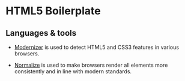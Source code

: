 # HTML5 Boilerplate

## Languages & tools

- [Modernizer](https://modernizr.com/) is used to detect HTML5 and CSS3 features in various browsers.

- [Normalize](https://necolas.github.io/normalize.css/) is used to make browsers render all elements more consistently and in line with modern standards.
